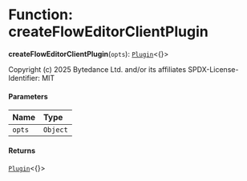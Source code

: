 # Function: createFlowEditorClientPlugin

**createFlowEditorClientPlugin**(`opts`): [`Plugin`](/en/auto-docs/free-layout-editor/variables/Plugin-1.md)<{}>

Copyright (c) 2025 Bytedance Ltd. and/or its affiliates
SPDX-License-Identifier: MIT

#### Parameters

| Name | Type |
| :------ | :------ |
| `opts` | `Object` |

#### Returns

[`Plugin`](/en/auto-docs/free-layout-editor/variables/Plugin-1.md)<{}>
